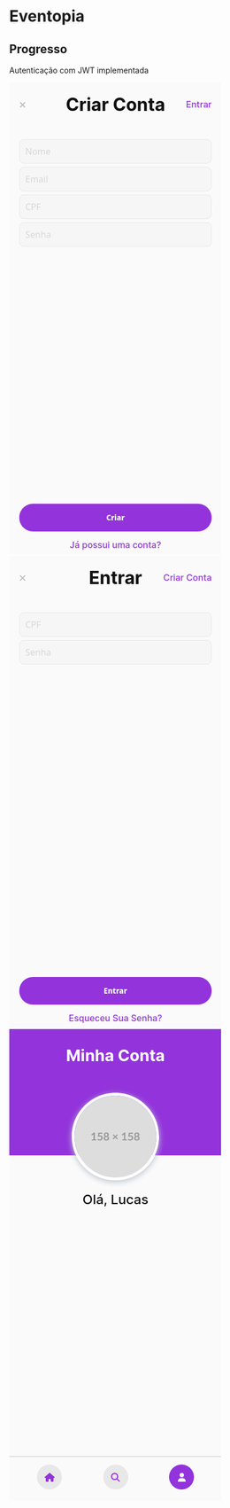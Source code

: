 # Eventopia

## Progresso
Autenticação com JWT implementada

![Exemplo](screenshots/register.jpg)
![Exemplo](screenshots/login.png)
![Exemplo](screenshots/profile.png)
